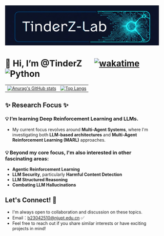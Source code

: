 <p align="center">
  <img src="https://raw.githubusercontent.com/TinderZ/TinderZ/main/TinderZ_Lab-Logo.png" alt="TINDERZ-Lab Logo" width="950"/>
</p>


# 👋 Hi, I’m @TinderZ   &nbsp;&nbsp;&nbsp;&nbsp; [![wakatime](https://wakatime.com/badge/user/157376b4-4aa6-4064-8bf2-03a6436eb74b.svg)](https://wakatime.com/@157376b4-4aa6-4064-8bf2-03a6436eb74b)&nbsp;![Python](https://img.shields.io/badge/Python-Cursor/Trae-7B68EE.svg?logo=python&logoColor=white)

<div align="center">
  <table>
    <tr>
      <td>
        <a href="https://github.com/anuraghazra/github-readme-stats">
          <img src="https://github-readme-stats-seven-dun-41.vercel.app/api?username=TinderZ&show_icons=true&count_private=true&theme=tokyonight&rank_icon=github&hide=contribs" alt="Anurag's GitHub stats"/>
        </a>
      </td>
      <td>
        <a href="https://github.com/anuraghazra/github-readme-stats">
          <img src="https://github-readme-stats-seven-dun-41.vercel.app/api/top-langs/?username=TinderZ&size_weight=0.2&count_weight=0.8&theme=tokyonight&layout=compact" alt="Top Langs"/>
        </a>
      </td>
    </tr>
  </table>
</div>

## ✨ Research Focus ✨  
### :bulb: I’m learning Deep Reinforcement Learning and LLMs. 
- My current focus revolves around **Multi-Agent Systems**, where I'm investigating both **LLM-based architectures** and **Multi-Agent Reinforcement Learning (MARL)** approaches.

### :bulb: Beyond my core focus, I'm also interested in other fascinating areas:
- **Agentic Reinforcement Learning**
- **LLM Security**, particularly **Harmful Content Detection**
- **LLM Structured Reasoning**
- **Combating LLM Hallucinations**

## Let's Connect! :eyes:
- I'm always open to collaboration and discussion on these topics.
- Email：b23042510@njupt.edu.cn :white_check_mark:
- Feel free to reach out if you share similar interests or have exciting projects in mind!
